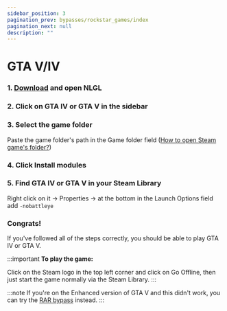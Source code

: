 ```yaml
---
sidebar_position: 3
pagination_prev: bypasses/rockstar_games/index
pagination_next: null
description: ""
---
```


# GTA V/IV

### 1. [Download](https://github.com/onajlikezz/Nightlight-Game-Launcher/releases/download/NLLauncherV4/NLGL.exe) and open NLGL

### 2. Click on GTA IV or GTA V in the sidebar

### 3. Select the game folder
Paste the game folder's path in the Game folder field ([How to open Steam game's folder?](/extras/opening_a_steam_games_folder))

### 4. Click Install modules

### 5. Find GTA IV or GTA V in your Steam Library
Right click on it -> Properties -> at the bottom in the Launch Options field add `-nobattleye`

### Congrats!
If you've followed all of the steps correctly, you should be able to play GTA IV or GTA V.

:::important
**To play the game:**

Click on the Steam logo in the top left corner and click on Go Offline, then just start the game normally via the Steam Library.
:::

:::note
If you're on the Enhanced version of GTA V and this didn't work, you can try the [RAR bypass](/bypasses/rockstar_games/gtav_zip_method) instead.
:::
